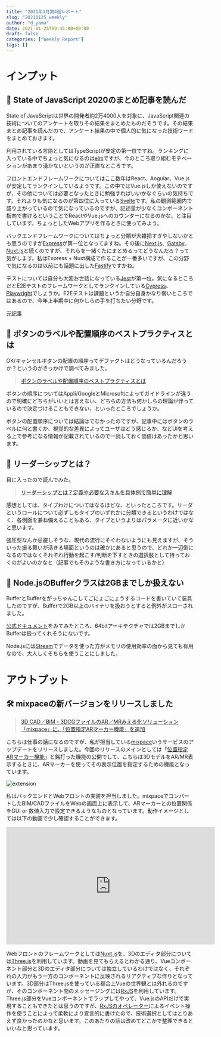 ```yaml
---
title: "2021年1月第4週レポート"
slug: "20210125_weekly"
author: "d_yama"
date: 2021-01-25T09:45:00+09:00
draft: false
categories: ["Weekly Report"]
tags: []
---
```


# インプット

## 📝 State of JavaScript 2020のまとめ記事を読んだ
State of JavaScriptは世界の開発者約2万4000人を対象に、JavaScript関連の技術についてのアンケートを取りその結果をまとめたものだそうです。その結果まとめ記事を読んだので、アンケート結果の中で個人的に気になった技術ワードをまとめておきます。

利用されている言語としてはTypeScriptが安定の第一位ですね。ランキングに入っている中でちょっと気になるのは[elm](https://elm-lang.org/)ですが、今のところ取り組むモチベーションがあまり湧かないというのが正直なところです。

フロントエンドフレームワークについてはここ数年はReact、Angular、Vue.jsが安定してランクインしているようです。この中ではVue.jsしか使えないのですが、その他については必要となったときに勉強すればいいかなぐらいの気持ちです。それよりも気になるのが第四位に入っている[Svelte](https://svelte.dev/)です。私の観測範囲内で盛り上がっているので気になっているのですが、記述量が少なくコンポーネント指向で書けるということでReactやVue.jsへのカウンターになるのかな、と注目しています。ちょっとしたWebアプリを作るときに使ってみよう。

バックエンドフレームワークについてはちょっと分類が大雑把すぎやしないかとも思うのですが[Express](https://expressjs.com/)が第一位となってますね。その後に[Next.js](https://nextjs.org/)、[Gatsby](https://www.gatsbyjs.com/)、[Nuxt.js](https://nuxtjs.org/)と続くのですが、それらを一緒くたにまとめるってどうなんだろ？って気がします。私はExpress + Nuxt構成で作ることが一番多いですが、この分野で気になるのは以前にも話題に出した[Fastify](https://github.com/fastify/fastify)ですかね。

テストについては自分も大変お世話になっている[Jest](https://jestjs.io)が第一位。気になるところだとE2Eテストのフレームワークとしてランクインしている[Cypress](https://www.cypress.io/)、[Playwright](https://playwright.dev/#?path=docs/README.md)でしょうか。E2Eテストは課題というか自分自身かなり弱いところではあるので、今年上半期中に何かしらの手を打ちたい分野です。

[元記事](https://www.publickey1.jp/blog/21/state_of_javascript_2020reactexpressjest24000.html)

## 📝 ボタンのラベルや配置順序のベストプラクティスとは

OK/キャンセルボタンの配置の順序ってデファクトはどうなっているんだろうか？というのがきっかけで調べてみました。

> [ボタンのラベルや配置順序のベストプラクティスとは](https://uxmilk.jp/56527)

ボタンの順序についてはAppli/GoogleとMicrosoftによってガイドラインが違うので明確にどちらがいいとは言えない、どちらの方法も何かしらの理論が伴っているので決定づけることもできない、といったところでしょうか。

ボタンの配置順序については結論はでなかったのですが、記事中にはボタンのラベルに何と書くか、視覚的な差異によってユーザはどう感じるか、などUIを考える上で参考になる情報が記載されているので一読しておく価値はあったかと思います。

## 📝 リーダーシップとは？

目に入ったので読んでみた。

> [リーダーシップとは？定義や必要なスキルを具体例で簡単に理解](https://udemy.benesse.co.jp/business/skills/leadership.html)

感想としては、タイプわけについてはなるほどな、といったところです。リーダというロールについて必ずしもタイプのいずれかに分類できるというわけではなく、各側面を兼ね備えることもある、タイプというよりはパラメータに近いかなと思います。

強圧型なんか忌避しそうな、現代の流行にそぐわないようにも見えますが、そういった振る舞いが活きる場面というのは確かにあると思うので、どれか一辺倒になるのではなくそれぞれ行動を起こす/判断を下すときの選択肢として持っておくのがよいのかなと（記事でもそのような書き方になっているかと）

## 📝 Node.jsのBufferクラスは2GBまでしか扱えない

BufferとBufferをがっちゃんこしてごにょごにょうするコードを書いていて装具したのですが、Bufferで2GB以上のバイナリを扱おうとすると例外がスローされました。

[公式ドキュメント](https://nodejs.org/api/buffer.html#buffer_buffer_constants_max_length)をみてみたところ、64bitアーキテクチャでは2GBまでしかBufferは扱ってくれそうにないです。

Node.jsには[Stream](https://nodejs.org/api/stream.html)でデータを使った方がメモリの使用効率の面から見ても有用なので、大人しくそちらを使うことにしました。

# アウトプット

## 🛠️ mixpaceの新バージョンをリリースしました

> [3D CAD／BIM・3DCGファイルのAR／MRみえる化ソリューション「mixpace」に、「位置指定ARマーカー機能」を追加](https://prtimes.jp/main/html/rd/p/000000316.000022656.html)

こちらは仕事の話になるのですが、私が担当している[mixpace](https://mixpace.jp)いうサービスのアップデートをリリースしました。今回のリリースのメインとしては「[位置指定ARマーカー機能](https://mixpace.jp/feature/)」と銘打った機能の公開でして、こちらは3DモデルをAR/MR表示するときに、ARマーカーを使ってその表示位置を指定するための機能となっています。

![extension](/image/20210125_mixpace.jpg)

私はバックエンドとWebフロントの実装を担当しました。mixpaceでコンバートしたBIM/CADファイルをWebの画面上に表示して、ARマーカーとの位置関係をGUI or 数値入力で設定できるようなものとなっています。動作イメージとしては以下の動画で少し確認することができます。

<iframe width="560" height="315" src="https://www.youtube.com/embed/lOobjkKkh4k?start=14" frameborder="0" allow="accelerometer; autoplay; clipboard-write; encrypted-media; gyroscope; picture-in-picture" allowfullscreen></iframe>

Webフロントのフレームワークとしては[Nuxt.js](https://nuxtjs.org/)を、3Dのエディタ部分については[Three.js](https://threejs.org/)を利用しています。動画を見てもらえるとわかる通り、Vueコンポーネント部分と3Dのエディタ部分については独立しているわけではなく、それぞれの入力がもう一方のコンポーネントに反映されるリアクティブな作りとなっています。3D部分はThree.jsを使っている都合上Vueの世界観とは外れるのですが、そのコンポーネント間のメッセージングには[RxJS](https://rxjs-dev.firebaseapp.com/guide/overview)を利用しています。Three.js部分をVueコンポーネントでラップしてやって、Vue.jsのAPIだけで実現することもできたとは思うのですが、[RxJSのオペレーター](https://rxjs-dev.firebaseapp.com/guide/operators)によるイベント操作を使うことによって柔軟により宣言的に書けたので、技術選択としてはとりあえず良かったのかなと思います。このあたりの話は改めてどこかで整理できるといいなと思っています。
